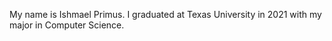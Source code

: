 My name is Ishmael Primus. I graduated at Texas University in 2021 with my major in Computer Science. 
